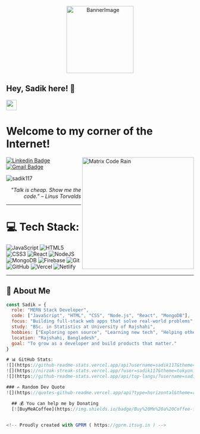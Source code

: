 <p align="center">
  <img alt="BannerImage" height="180px" src="https://i.ibb.co/fYTMDsLK/Black-and-Yellow-Web-Developer-Linked-In-Banner.png" />
</p>

## Hey, Sadik here! 👋  
<img src="https://media.giphy.com/media/hvRJCLFzcasrR4ia7z/giphy.gif" width="28px" />

<h1>Welcome to my corner of the Internet!</h1>

<img src="https://github.com/SadikTheDev/SadikTheDev/blob/main/assets/code-rain.gif" align="right" width="300" alt="Matrix Code Rain"/>

[![Linkedin Badge](https://img.shields.io/badge/-Sadik-blue?style=flat-square&logo=Linkedin&logoColor=white&link=https://www.linkedin.com/in/sadiksourov11)](https://www.linkedin.com/in/sadiksourov11)  
[![Gmail Badge](https://img.shields.io/badge/-sadiksourov11@gmail.com-c14438?style=flat-square&logo=Gmail&logoColor=white&link=mailto:sadiksourov11@gmail.com)](mailto:sadiksourov11@gmail.com)

<p align="left">
  <img src="https://komarev.com/ghpvc/?username=sadik117" alt="sadik117" />
</p>

<div align="right"><i>"Talk is cheap. Show me the code." – Linus Torvalds</i></div>

---

# 💻 Tech Stack:
![JavaScript](https://img.shields.io/badge/javascript-%23323330.svg?style=for-the-badge&logo=javascript&logoColor=%23F7DF1E) 
![HTML5](https://img.shields.io/badge/html5-%23E34F26.svg?style=for-the-badge&logo=html5&logoColor=white) 
![CSS3](https://img.shields.io/badge/css3-%231572B6.svg?style=for-the-badge&logo=css3&logoColor=white) 
![React](https://img.shields.io/badge/react-%2320232a.svg?style=for-the-badge&logo=react&logoColor=%2361DAFB) 
![NodeJS](https://img.shields.io/badge/node.js-6DA55F?style=for-the-badge&logo=node.js&logoColor=white) 
![MongoDB](https://img.shields.io/badge/MongoDB-%234ea94b.svg?style=for-the-badge&logo=mongodb&logoColor=white) 
![Firebase](https://img.shields.io/badge/firebase-%23039BE5.svg?style=for-the-badge&logo=firebase) 
![Git](https://img.shields.io/badge/git-%23F05033.svg?style=for-the-badge&logo=git&logoColor=white) 
![GitHub](https://img.shields.io/badge/github-%23121011.svg?style=for-the-badge&logo=github&logoColor=white) 
![Vercel](https://img.shields.io/badge/vercel-%23000000.svg?style=for-the-badge&logo=vercel&logoColor=white) 
![Netlify](https://img.shields.io/badge/netlify-%23000000.svg?style=for-the-badge&logo=netlify&logoColor=#00C7B7)

---

## 🧠 About Me

```javascript
const Sadik = {
  role: "MERN Stack Developer",
  code: ["JavaScript", "HTML", "CSS", "Node.js", "React", "MongoDB"],
  focus: "Building full-stack web apps that solve real-world problems",
  study: "BSc. in Statistics at University of Rajshahi",
  hobbies: ["Exploring open source", "Learning new tech", "Helping others"],
  location: "Rajshahi, Bangladesh",
  goal: "To grow as a developer and build products that matter."
}

# 📊 GitHub Stats:
![](https://github-readme-stats.vercel.app/api?username=sadik117&theme=tokyonight&hide_border=true&include_all_commits=false&count_private=false)<br/>
![](https://nirzak-streak-stats.vercel.app/?user=sadik117&theme=tokyonight&hide_border=true)<br/>
![](https://github-readme-stats.vercel.app/api/top-langs/?username=sadik117&theme=tokyonight&hide_border=true&include_all_commits=false&count_private=false&layout=compact)

### ✍️ Random Dev Quote
![](https://quotes-github-readme.vercel.app/api?type=horizontal&theme=radical)

  ## 💰 You can help me by Donating
  [![BuyMeACoffee](https://img.shields.io/badge/Buy%20Me%20a%20Coffee-ffdd00?style=for-the-badge&logo=buy-me-a-coffee&logoColor=black)]

  
<!-- Proudly created with GPRM ( https://gprm.itsvg.in ) -->
